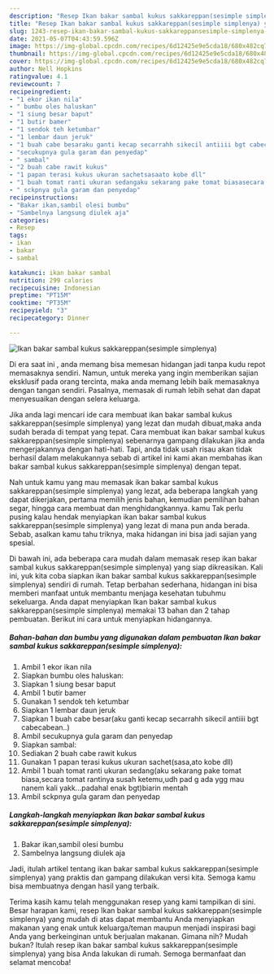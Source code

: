 ```yaml
---
description: "Resep Ikan bakar sambal kukus sakkareppan(sesimple simplenya) yang enak Untuk Jualan"
title: "Resep Ikan bakar sambal kukus sakkareppan(sesimple simplenya) yang enak Untuk Jualan"
slug: 1243-resep-ikan-bakar-sambal-kukus-sakkareppansesimple-simplenya-yang-enak-untuk-jualan
date: 2021-05-07T04:43:59.596Z
image: https://img-global.cpcdn.com/recipes/6d12425e9e5cda18/680x482cq70/ikan-bakar-sambal-kukus-sakkareppansesimple-simplenya-foto-resep-utama.jpg
thumbnail: https://img-global.cpcdn.com/recipes/6d12425e9e5cda18/680x482cq70/ikan-bakar-sambal-kukus-sakkareppansesimple-simplenya-foto-resep-utama.jpg
cover: https://img-global.cpcdn.com/recipes/6d12425e9e5cda18/680x482cq70/ikan-bakar-sambal-kukus-sakkareppansesimple-simplenya-foto-resep-utama.jpg
author: Nell Hopkins
ratingvalue: 4.1
reviewcount: 7
recipeingredient:
- "1 ekor ikan nila"
- " bumbu oles haluskan"
- "1 siung besar baput"
- "1 butir bamer"
- "1 sendok teh ketumbar"
- "1 lembar daun jeruk"
- "1 buah cabe besaraku ganti kecap secarrahh sikecil antiiii bgt cabecabean"
- "secukupnya gula garam dan penyedap"
- " sambal"
- "2 buah cabe rawit kukus"
- "1 papan terasi kukus ukuran sachetsasaato kobe dll"
- "1 buah tomat ranti ukuran sedangaku sekarang pake tomat biasasecara tomat rantinya susah ketemuudh pad g ada ygg mau nanem kali yakkpadahal enak bgtbiarin mentah"
- " sckpnya gula garam dan penyedap"
recipeinstructions:
- "Bakar ikan,sambil olesi bumbu"
- "Sambelnya langsung diulek aja"
categories:
- Resep
tags:
- ikan
- bakar
- sambal

katakunci: ikan bakar sambal 
nutrition: 299 calories
recipecuisine: Indonesian
preptime: "PT15M"
cooktime: "PT35M"
recipeyield: "3"
recipecategory: Dinner

---
```



![Ikan bakar sambal kukus sakkareppan(sesimple simplenya)](https://img-global.cpcdn.com/recipes/6d12425e9e5cda18/680x482cq70/ikan-bakar-sambal-kukus-sakkareppansesimple-simplenya-foto-resep-utama.jpg)

Di era  saat ini , anda memang bisa memesan hidangan jadi tanpa kudu repot memasaknya sendiri. Namun, untuk mereka yang ingin memberikan sajian eksklusif pada orang tercinta, maka anda memang lebih baik memasaknya dengan tangan sendiri. Pasalnya, memasak di rumah lebih sehat dan dapat menyesuaikan dengan selera keluarga.

Jika anda lagi mencari ide cara membuat ikan bakar sambal kukus sakkareppan(sesimple simplenya) yang lezat dan mudah dibuat,maka anda sudah berada di tempat yang tepat. Cara membuat ikan bakar sambal kukus sakkareppan(sesimple simplenya)  sebenarnya gampang dilakukan jika anda mengerjakannya dengan hati-hati. Tapi, anda tidak usah risau akan tidak berhasil dalam melakukannya 
sebab di artikel ini kami akan membahas ikan bakar sambal kukus sakkareppan(sesimple simplenya) dengan tepat.  



Nah untuk kamu yang mau memasak ikan bakar sambal kukus sakkareppan(sesimple simplenya) yang lezat, ada beberapa langkah yang dapat dikerjakan, pertama memilih jenis bahan, kemudian pemilihan bahan segar, hingga cara membuat dan menghidangkannya. kamu Tak perlu pusing kalau hendak menyiapkan ikan bakar sambal kukus sakkareppan(sesimple simplenya) yang lezat di mana pun anda berada. Sebab, asalkan kamu  tahu triknya, maka hidangan ini bisa jadi sajian yang spesial.

Di bawah ini, ada beberapa cara mudah dalam memasak resep ikan bakar sambal kukus sakkareppan(sesimple simplenya) yang siap dikreasikan. Kali ini, yuk kita coba siapkan ikan bakar sambal kukus sakkareppan(sesimple simplenya) sendiri di rumah. Tetap berbahan sederhana, hidangan ini bisa memberi manfaat untuk membantu menjaga kesehatan tubuhmu sekeluarga. Anda dapat menyiapkan Ikan bakar sambal kukus sakkareppan(sesimple simplenya) memakai 13 bahan dan 2 tahap pembuatan. Berikut ini cara untuk menyiapkan hidangannya.

<!--inarticleads1-->

##### Bahan-bahan dan bumbu yang digunakan dalam pembuatan Ikan bakar sambal kukus sakkareppan(sesimple simplenya):

1. Ambil 1 ekor ikan nila
1. Siapkan  bumbu oles haluskan:
1. Siapkan 1 siung besar baput
1. Ambil 1 butir bamer
1. Gunakan 1 sendok teh ketumbar
1. Siapkan 1 lembar daun jeruk
1. Siapkan 1 buah cabe besar(aku ganti kecap secarrahh sikecil antiiii bgt cabecabean..)
1. Ambil secukupnya gula garam dan penyedap
1. Siapkan  sambal:
1. Sediakan 2 buah cabe rawit kukus
1. Gunakan 1 papan terasi kukus ukuran sachet(sasa,ato kobe dll)
1. Ambil 1 buah tomat ranti ukuran sedang(aku sekarang pake tomat biasa,secara tomat rantinya susah ketemu,udh pad g ada ygg mau nanem kali yakk...padahal enak bgt)biarin mentah
1. Ambil  sckpnya gula garam dan penyedap




<!--inarticleads2-->

##### Langkah-langkah menyiapkan Ikan bakar sambal kukus sakkareppan(sesimple simplenya):

1. Bakar ikan,sambil olesi bumbu
1. Sambelnya langsung diulek aja




Jadi, itulah artikel tentang  ikan bakar sambal kukus sakkareppan(sesimple simplenya)  yang praktis dan gampang dilakukan versi kita. Semoga kamu bisa membuatnya dengan hasil yang terbaik. 

Terima kasih kamu telah menggunakan resep yang kami tampilkan di sini. Besar harapan kami, resep  Ikan bakar sambal kukus sakkareppan(sesimple simplenya) yang mudah di atas dapat membantu Anda menyiapkan makanan yang enak untuk keluarga/teman maupun menjadi inspirasi bagi Anda yang berkeinginan untuk berjualan makanan. Gimana nih? Mudah bukan? Itulah resep ikan bakar sambal kukus sakkareppan(sesimple simplenya) yang bisa Anda lakukan di rumah. Semoga bermanfaat dan selamat mencoba!

